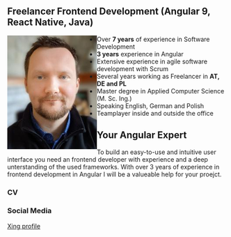 ## Freelancer Frontend Development (Angular 9, React Native, Java) 

<div markdown="1" class="image-row">
<img id="profil" align="left" width="206" height="261" src="/images/me_3.jpg" >

- Over **7 years** of experience in Software Development
- **3 years** experience in Angular
- Extensive experience in agile software development with Scrum
- Several years working as Freelancer in **AT, DE and PL**
- Master degree in Applied Computer Science (M. Sc. Ing.)
- Speaking English, German and Polish
- Teamplayer inside and outside the office
</div>

## Your Angular Expert

To build an easy-to-use and intuitive user interface you need an frontend developer with experience and a deep unterstanding of the used frameworks. With over 3 years of experience in frontend development in Angular I will be a valueable help for your proejct. 

### CV 



### Social Media

[Xing profile](https://www.xing.com/profile/MichaelJohann_Patalas2)

